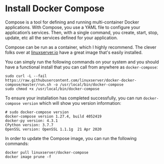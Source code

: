 # Install Docker Compose

Compose is a tool for defining and running multi-container Docker applications. With Compose, you use a YAML file to configure your application’s services. Then, with a single command, you create, start, stop, update, etc all the services defined for your application.

Compose can be run as a container, which I highly recommend. The clever folks over at [linuxserver.io](https://www.linuxserver.io) have a great image that's easily installed.

You can simply run the following commands on your system and you should have a functional install that you can call from anywhere as `docker-compose`:

```text
sudo curl -L --fail https://raw.githubusercontent.com/linuxserver/docker-docker-compose/master/run.sh -o /usr/local/bin/docker-compose
sudo chmod +x /usr/local/bin/docker-compose
```

To ensure your installation has completed successfully, you can run `docker-compose version` which will show you version information:

```text
# sudo docker-compose version
docker-compose version 1.27.4, build 4052419
docker-py version: 4.3.1
CPython version: 3.7.7
OpenSSL version: OpenSSL 1.1.1g  21 Apr 2020
```

In order to update the Compose image, you can run the following commands:

```text
docker pull linuxserver/docker-compose
docker image prune -f
```

